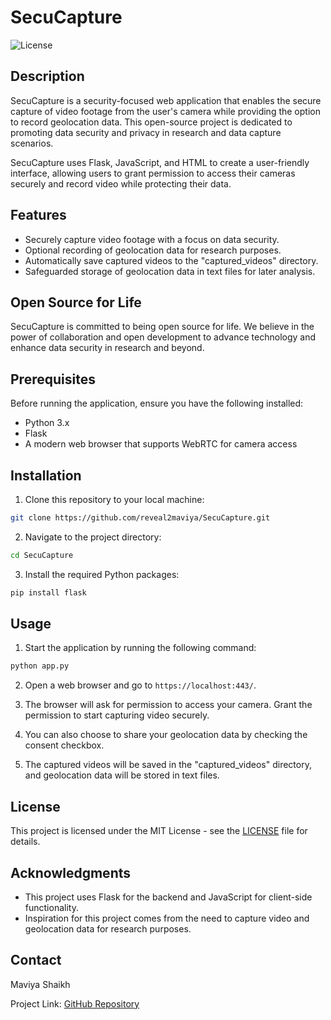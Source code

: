 # SecuCapture

![License](https://img.shields.io/badge/license-MIT-blue.svg)

## Description

SecuCapture is a security-focused web application that enables the secure capture of video footage from the user's camera while providing the option to record geolocation data. This open-source project is dedicated to promoting data security and privacy in research and data capture scenarios.

SecuCapture uses Flask, JavaScript, and HTML to create a user-friendly interface, allowing users to grant permission to access their cameras securely and record video while protecting their data.

## Features

- Securely capture video footage with a focus on data security.
- Optional recording of geolocation data for research purposes.
- Automatically save captured videos to the "captured_videos" directory.
- Safeguarded storage of geolocation data in text files for later analysis.

## Open Source for Life

SecuCapture is committed to being open source for life. We believe in the power of collaboration and open development to advance technology and enhance data security in research and beyond.

## Prerequisites

Before running the application, ensure you have the following installed:

- Python 3.x
- Flask
- A modern web browser that supports WebRTC for camera access

## Installation

1. Clone this repository to your local machine:
  ```bash
  git clone https://github.com/reveal2maviya/SecuCapture.git
```
2. Navigate to the project directory:
```bash
cd SecuCapture
```
3. Install the required Python packages:
```bash
pip install flask
```
## Usage

1. Start the application by running the following command:
```bash
python app.py
```

2. Open a web browser and go to `https://localhost:443/`.

3. The browser will ask for permission to access your camera. Grant the permission to start capturing video securely.

4. You can also choose to share your geolocation data by checking the consent checkbox.

5. The captured videos will be saved in the "captured_videos" directory, and geolocation data will be stored in text files.

## License

This project is licensed under the MIT License - see the [LICENSE](LICENSE) file for details.

## Acknowledgments

- This project uses Flask for the backend and JavaScript for client-side functionality.
- Inspiration for this project comes from the need to capture video and geolocation data for research purposes.

## Contact

Maviya Shaikh  

Project Link: [GitHub Repository](https://github.com/reveal2maviya/SecuCapture)
